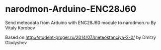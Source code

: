 narodmon-Arduino-ENC28J60
=========================

Send meteodata from Arduino with ENC28J60 module to narodmon.ru
By Vitaly Korobov

Based on http://student-proger.ru/2014/07/meteostanciya-2-0/ by Dmitry Gladyshev
